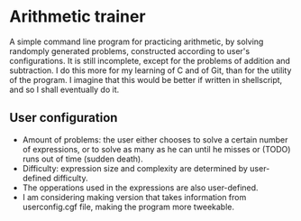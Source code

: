 # Arithmetic trainer
  A simple command line program for practicing arithmetic, by solving randomply generated problems, constructed according to user's configurations. It is still incomplete, except for the problems of addition and subtraction. 
  I do this more for my learning of C and of Git, than for the utility of the program. I imagine that this would be better if written in shellscript, and so I shall eventually do it. 

## User configuration
* Amount of problems: the user either chooses to solve a certain number of expressions, or to solve as many as he can until he misses or (TODO) runs out of time (sudden death).
* Difficulty: expression size and complexity are determined by user-defined difficulty.
* The opperations used in the expressions are also user-defined.
* I am considering making version that takes information from userconfig.cgf file, making the program more tweekable.
